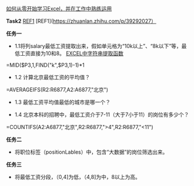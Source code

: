 [如何从零开始学习Excel，并在工作中熟练运用](https://www.zhihu.com/question/36888983/answer/84860536?from=profile_answer_card)

**Task2**
[REF1](https://github.com/mobenlu/Excel/edit/master/DataAnalyst.xlsx)
[REF1](https://zhuanlan.zhihu.com/p/39292027）

**任务一**
- 1.1将列salary最低工资提取出来，假如单元格为“10k以上”、“8k以下”等，最低工资直接为10和8。
[EXCEL中字符串提取函数](http://blog.sina.com.cn/s/blog_818b22e50102vte6.html)

=MID($P3,1,FIND("k",$P3,1)-1)*1


- 1.2 计算北京最低工资的平均值？

=AVERAGEIFS(R2:R6877,A2:A6877,"北京")

- 1.3 最低工资平均值最低的城市是哪一个？

- 1.4 北京本科的招聘中，最低工资介于7-11（大于7小于11）的岗位有多少个？

=COUNTIFS(A2:A6877,"北京",R2:R6877,">4",R2:R6877,"<11")

**任务二** 
- 将职位标签（positionLables）中，包含“大数据”的岗位筛选出来。

**任务三** 
- 将最低工资分段，（0,4]为低，（4,8]为中，8以上为高。
